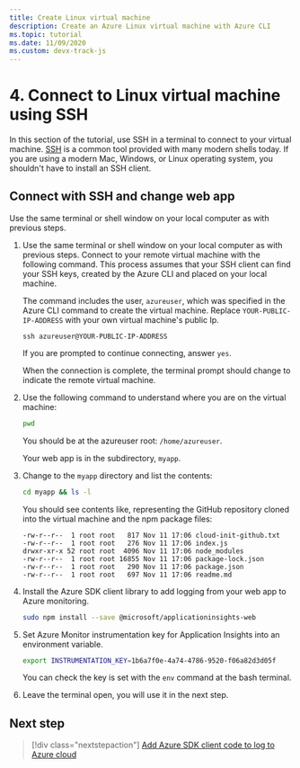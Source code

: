 ```yaml
---
title: Create Linux virtual machine
description: Create an Azure Linux virtual machine with Azure CLI 
ms.topic: tutorial
ms.date: 11/09/2020
ms.custom: devx-track-js
---
```


# 4. Connect to Linux virtual machine using SSH

In this section of the tutorial, use SSH in a terminal to connect to your virtual machine. [SSH](https://www.ssh.com/ssh/) is a common tool provided with many modern shells today. If you are using a modern Mac, Windows, or Linux operating system, you shouldn't have to install an SSH client. 

## Connect with SSH and change web app

Use the same terminal or shell window on your local computer as with previous steps. 

1. Use the same terminal or shell window on your local computer as with previous steps. Connect to your remote virtual machine with the following command. This process assumes that your SSH client can find your SSH keys, created by the Azure CLI and placed on your local machine. 

    The command includes the user, `azureuser`, which was specified in the Azure CLI command to create the virtual machine. Replace `YOUR-PUBLIC-IP-ADDRESS` with your own virtual machine's public Ip. 

    ```console
    ssh azureuser@YOUR-PUBLIC-IP-ADDRESS
    ``` 

    If you are prompted to continue connecting, answer `yes`.

    When the connection is complete, the terminal prompt should change to indicate the remote virtual machine. 

1. Use the following command to understand where you are on the virtual machine:

    ```bash
    pwd
    ```

    You should be at the azureuser root: `/home/azureuser`.

    Your web app is in the subdirectory, `myapp`. 

1. Change to the `myapp` directory and list the contents:

    ```bash
    cd myapp && ls -l
    ```

    You should see contents like, representing the GitHub repository cloned into the virtual machine and the npm package files:
    
    ```console
    -rw-r--r--  1 root root   817 Nov 11 17:06 cloud-init-github.txt
    -rw-r--r--  1 root root   276 Nov 11 17:06 index.js
    drwxr-xr-x 52 root root  4096 Nov 11 17:06 node_modules
    -rw-r--r--  1 root root 16855 Nov 11 17:06 package-lock.json
    -rw-r--r--  1 root root   290 Nov 11 17:06 package.json
    -rw-r--r--  1 root root   697 Nov 11 17:06 readme.md
    ```

1. Install the Azure SDK client library to add logging from your web app to Azure monitoring.

    ```bash
    sudo npm install --save @microsoft/applicationinsights-web
    ```

1. Set Azure Monitor instrumentation key for Application Insights into an environment variable.

    ```bash
    export INSTRUMENTATION_KEY=1b6a7f0e-4a74-4786-9520-f06a82d3d05f
    ```

    You can check the key is set with the `env` command at the bash terminal.

1. Leave the terminal open, you will use it in the next step.

## Next step

> [!div class="nextstepaction"]
> [Add Azure SDK client code to log to Azure cloud](azure-monitor-application-insights-nodejs-expressjs-code.md) 